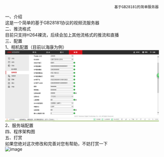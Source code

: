                                                       基于GB28181的简单服务器
一、介绍  
这是一个简单的基于GB28181协议的视频流服务器  
二、推流格式  
目前只支持H264裸流，后续会加上其他流格式的推流和直播  
三、配置  
1、相机配置（目前以海康为例）  
![image](x64/Release/haikangconfig.PNG)  
2、服务端配置  
四、程序架构图  
五、打赏  
如果您绝对这次修改和完善对您有帮助，不妨打赏一下  
![image](http://osijiy9i7.bkt.clouddn.com/%E6%94%AF%E4%BB%98.PNG)
